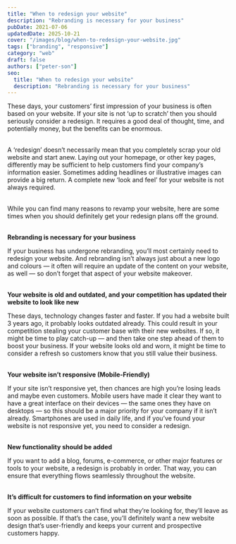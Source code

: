```yaml
---
title: "When to redesign your website"
description: "Rebranding is necessary for your business"
pubDate: 2021-07-06
updatedDate: 2025-10-21
cover: "/images/blog/when-to-redesign-your-website.jpg"
tags: ["branding", "responsive"]
category: "web"
draft: false
authors: ["peter-son"]
seo:
  title: "When to redesign your website"
  description: "Rebranding is necessary for your business"
---
```


These days, your customers’ first impression of your business is often based on your website. If your site is not ‘up to scratch’ then you should seriously consider a redesign. It requires a good deal of thought, time, and potentially money, but the benefits can be enormous.
<br><br>

A ‘redesign’ doesn’t necessarily mean that you completely scrap your old website and start anew. Laying out your homepage, or other key pages, differently may be sufficient to help customers find your company’s information easier. Sometimes adding headlines or illustrative images can provide a big return. A complete new ‘look and feel’ for your website is not always required.
<br><br>

While you can find many reasons to revamp your website, here are some times when you should definitely get your redesign plans off the ground.
<br><br>

**Rebranding is necessary for your business**

If your business has undergone rebranding, you’ll most certainly need to redesign your website. And rebranding isn’t always just about a new logo and colours — it often will require an update of the content on your website, as well — so don’t forget that aspect of your website makeover.
<br><br>

**Your website is old and outdated, and your competition has updated their website to look like new**

These days, technology changes faster and faster. If you had a website built 3 years ago, it probably looks outdated already. This could result in your competition stealing your customer base with their new websites. If so, it might be time to play catch-up — and then take one step ahead of them to boost your business.
If your website looks old and worn, it might be time to consider a refresh so customers know that you still value their business.
<br><br>

**Your website isn’t responsive (Mobile-Friendly)**

If your site isn’t responsive yet, then chances are high you’re losing leads and maybe even customers. Mobile users have made it clear they want to have a great interface on their devices — the same ones they have on desktops — so this should be a major priority for your company if it isn’t already. Smartphones are used in daily life, and if you’ve found your website is not responsive yet, you need to consider a redesign.
<br><br>

**New functionality should be added**

If you want to add a blog, forums, e-commerce, or other major features or tools to your website, a redesign is probably in order. That way, you can ensure that everything flows seamlessly throughout the website.
<br><br>

**It’s difficult for customers to find information on your website**

If your website customers can’t find what they’re looking for, they’ll leave as soon as possible. If that’s the case, you’ll definitely want a new website design that’s user-friendly and keeps your current and prospective customers happy.